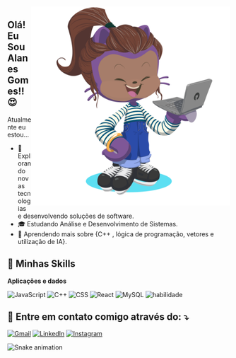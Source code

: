 <img src=".\Octacat-Alanes.png" alt="" min-width="400px" max-width="450px" width="450px" align="right">

  ## Olá! Eu Sou Alanes Gomes!!😍

Atualmente eu estou... 

- 🤔 Explorando novas tecnologias e desenvolvendo soluções de software.
- 🎓 Estudando Análise e Desenvolvimento de Sistemas.
- 🌱 Aprendendo mais sobre {C++ , lógica de programação, vetores e utilização de IA}.

##   💭 Minhas Skills

**Aplicações e dados**

![JavaScript](https://img.shields.io/badge/-JavaScript-333333?style=flat&logo=javascript)
![C++](https://img.shields.io/badge/-C++-333333?style=flat&logo=C%2B%2B&logoColor=00599C)
![CSS](https://img.shields.io/badge/-CSS-333333?style=flat&logo=CSS3&logoColor=1572B6)
![React](https://img.shields.io/badge/-React-333333?style=flat&logo=react)
![MySQL](https://img.shields.io/badge/-MySQL-333333?style=flat&logo=mysql)
![habilidade](https://img.shields.io/badge/Python-3776AB?style=for-the-badge&logo=python&logoColor=white)


   ## 💌 Entre em contato comigo através do: ⤵️

  <a href="mailto:alanesGsilva@gmail.com" title="Gmail">
  <img src="https://img.shields.io/badge/-Gmail-FF0000?style=flat-square&labelColor=FF0000&logo=gmail&logoColor=white&link=LINK-DO-SEU-GMAIL" alt="Gmail"/></a>
  <a href="https://www.linkedin.com/in/alanesgomes/" title="LinkedIn">
  <img src="https://img.shields.io/badge/-Linkedin-0e76a8?style=flat-square&logo=Linkedin&logoColor=white&link=LINK-DO-SEU-LINKEDIN" alt="LinkedIn"/></a>
 <a href="https://www.instagram.com/alanesgomess/" title="Instagram">
  <img src="https://img.shields.io/badge/Instagram-E4405F?style=for-the-badge&logo=instagram&logoColor=white" alt="Instagram"/></a>





![Snake animation](https://github.com/alanesg/alanesg/blob/output/github-contribution-grid-snake.svg)




